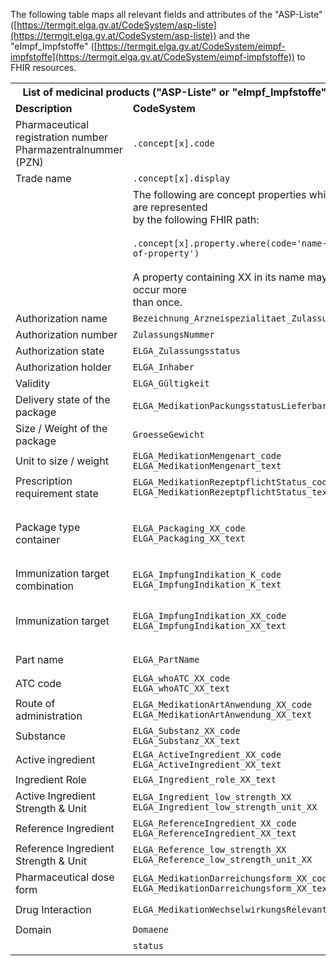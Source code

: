 The following table maps all relevant fields and attributes of the "ASP-Liste" ([https://termgit.elga.gv.at/CodeSystem/asp-liste](https://termgit.elga.gv.at/CodeSystem/asp-liste)) and the "eImpf_Impfstoffe" ([https://termgit.elga.gv.at/CodeSystem/eimpf-impfstoffe](https://termgit.elga.gv.at/CodeSystem/eimpf-impfstoffe)) to FHIR resources.

<table class="grid">
<tbody>
  <tr>
    <th colspan="2"><strong>List of medicinal products ("ASP-Liste" or "eImpf_Impfstoffe")</strong></th>
    <th colspan="5"><strong>FHIR resources</strong></th>
  </tr>
  <tr>
    <td><strong>Description</strong></td>
    <td><strong>CodeSystem</strong></td>
    <td><strong><a href="StructureDefinition-at-medprod-packagedProductDefinition.html">PackagedProductDefinition</a></strong></td>
    <td><strong><a href="StructureDefinition-at-medprod-medicinalProductDefinition.html">MedicinalProductDefinition</a></strong></td>
    <td><strong><a href="StructureDefinition-at-medprod-marketingRegulatedAuthorization.html">RegulatedAuthorization</a></strong></td>
    <td><strong><a href="StructureDefinition-at-medprod-administrableProductDefinition.html">AdministrableProductDefinition</a></strong></td>
    <td><strong><a href="StructureDefinition-at-medprod-ingredient.html">Ingredient</a></strong></td>
  </tr>
  <tr>
    <td>Pharmaceutical registration number<br>Pharmazentralnummer (PZN)</td>
    <td><code class="highlighter-rouge language-plaintext">.concept[x].code</code></td>
    <td><code class="highlighter-rouge language-plaintext">.identifier</code></td>
    <td>-</td>
    <td>-</td>
    <td>-</td>
    <td></td>
  </tr>
  <tr>
    <td>Trade name</td>
    <td><code class="highlighter-rouge language-plaintext">.concept[x].display</code></td>
    <td>-</td>
    <td><code class="highlighter-rouge language-plaintext">.name.part.where(type.coding.code='tradeName')</code></td>
    <td>-</td>
    <td>-</td>
    <td>-</td>
  </tr>
  <tr>
    <td></td>
    <td>The following are concept properties which are represented <br>by the following FHIR path:<br><br><code class="highlighter-rouge language-plaintext">.concept[x].property.where(code='name-of-property')</code><br><br>A property containing XX in its name may occur more<br>than once.</td>
    <td colspan="5"></td>
  </tr>
  <tr>
    <td>Authorization name</td>
    <td><code class="highlighter-rouge language-plaintext">Bezeichnung_Arzneispezialitaet_Zulassung</code></td>
    <td>-</td>
    <td><code class="highlighter-rouge language-plaintext">.name.productName</code></td>
    <td>-</td>
    <td>-</td>
    <td>-</td>
  </tr>
  <tr>
    <td>Authorization number</td>
    <td><code class="highlighter-rouge language-plaintext">ZulassungsNummer</code></td>
    <td>-</td>
    <td>-</td>
    <td><code class="highlighter-rouge language-plaintext">.identifier</code></td>
    <td>-</td>
    <td>-</td>
  </tr>
  <tr>
    <td>Authorization state</td>
    <td><code class="highlighter-rouge language-plaintext">ELGA_Zulassungsstatus</code></td>
    <td>-</td>
    <td>-</td>
    <td><code class="highlighter-rouge language-plaintext">.status.coding</code></td>
    <td>-</td>
    <td>-</td>
  </tr>
  <tr>
    <td>Authorization holder</td>
    <td><code class="highlighter-rouge language-plaintext">ELGA_Inhaber</code></td>
    <td>-</td>
    <td>-</td>
    <td><code class="highlighter-rouge language-plaintext">.holder</code></td>
    <td>-</td>
    <td>-</td>
  </tr>
  <tr>
    <td>Validity</td>
    <td><code class="highlighter-rouge language-plaintext">ELGA_Gültigkeit</code></td>
    <td>TODO</td>
    <td></td>
    <td></td>
    <td></td>
    <td></td>
  </tr>
  <tr>
    <td>Delivery state of the package</td>
    <td><code class="highlighter-rouge language-plaintext">ELGA_MedikationPackungsstatusLieferbar</code></td>
    <td><code class="highlighter-rouge language-plaintext">.marketingStatus.status.coding.code</code></td>
    <td>-</td>
    <td>-</td>
    <td>-</td>
    <td>-</td>
  </tr>
  <tr>
    <td>Size / Weight of the package</td>
    <td><code class="highlighter-rouge language-plaintext">GroesseGewicht</code></td>
    <td><code class="highlighter-rouge language-plaintext">.containedItemQuantity.value</code></td>
    <td>-</td>
    <td>-</td>
    <td>-</td>
    <td>-</td>
  </tr>
  <tr>
    <td>Unit to size / weight</td>
    <td><code class="highlighter-rouge language-plaintext">ELGA_MedikationMengenart_code</code><br><code class="highlighter-rouge language-plaintext">ELGA_MedikationMengenart_text</code></td>
    <td><code class="highlighter-rouge language-plaintext">.containedItemQuantity.code<br/>.containedItemQuantity.unit</code></td>
    <td>-</td>
    <td>-</td>
    <td>-</td>
    <td>-</td>
  </tr>
  <tr>
    <td>Prescription requirement state</td>
    <td><code class="highlighter-rouge language-plaintext">ELGA_MedikationRezeptpflichtStatus_code</code><br><code class="highlighter-rouge language-plaintext">ELGA_MedikationRezeptpflichtStatus_text</code></td>
    <td>-</td>
    <td><code class="highlighter-rouge language-plaintext">.legalStatusOfSupply.coding</code></td>
    <td>-</td>
    <td>-</td>
    <td>-</td>
  </tr>
  <tr>
    <td>Package type container</td>
    <td><code class="highlighter-rouge language-plaintext">ELGA_Packaging_XX_code</code><br><code class="highlighter-rouge language-plaintext">ELGA_Packaging_XX_text</code></td>
    <td><code class="highlighter-rouge language-plaintext">.packaging.type</code><br> Additional <code class="highlighter-rouge language-plaintext">.packaging.type</code> can be added in additional packagagings via the self reference <code class="highlighter-rouge language-plaintext">.packaging.packaging</code>.</td>
    <td>-</td>
    <td>-</td>
    <td>-</td>
    <td>-</td>
  </tr>
  <tr>
    <td>Immunization target combination</td>
    <td><code class="highlighter-rouge language-plaintext">ELGA_ImpfungIndikation_K_code</code><br><code class="highlighter-rouge language-plaintext">ELGA_ImpfungIndikation_K_text</code></td>
    <td colspan="5"><i>not mapped</i></td>
  </tr>
  <tr>
    <td>Immunization target</td>
    <td><code class="highlighter-rouge language-plaintext">ELGA_ImpfungIndikation_XX_code</code><br><code class="highlighter-rouge language-plaintext">ELGA_ImpfungIndikation_XX_text</code></td>
    <td>-</td>
    <td><code class="highlighter-rouge language-plaintext">.classification.coding.where(system=<br/>
    'https://termgit.elga.gv.at/CodeSystem/eimpf-ergaenzung')</code></td>
    <td>-</td>
    <td>-</td>
    <td>-</td>
  </tr>
  <tr>
    <td>Part name</td>
    <td><code class="highlighter-rouge language-plaintext">ELGA_PartName</code></td>
    <td>-</td>
    <td><code class="highlighter-rouge language-plaintext">.name.part.where(type.coding.code=<br/>'220000000002')</code></td>
    <td>-</td>
    <td>-</td>
    <td>-</td>
  </tr>
  <tr>
    <td>ATC code</td>
    <td><code class="highlighter-rouge language-plaintext">ELGA_whoATC_XX_code</code><br><code class="highlighter-rouge language-plaintext">ELGA_whoATC_XX_text</code></td>
    <td>-</td>
    <td><code class="highlighter-rouge language-plaintext">.classification.coding.where(system=<br/>'http://www.whocc.no/atc')</code></td>
    <td>-</td>
    <td>-</td>
    <td>-</td>
  </tr>
  <tr>
    <td>Route of administration</td>
    <td><code class="highlighter-rouge language-plaintext">ELGA_MedikationArtAnwendung_XX_code</code><br><code class="highlighter-rouge language-plaintext">ELGA_MedikationArtAnwendung_XX_text</code></td>
    <td>-</td>
    <td>-</td>
    <td>-</td>
    <td><code class="highlighter-rouge language-plaintext">.routeOfAdministration.code</code></td>
    <td>-</td>
  </tr>
  <tr>
    <td>Substance</td>
    <td><code class="highlighter-rouge language-plaintext">ELGA_Substanz_XX_code</code><br><code class="highlighter-rouge language-plaintext">ELGA_Substanz_XX_text</code></td>
    <td>-</td>
    <td>-</td>
    <td>-</td>
    <td>-</td>
    <td><code class="highlighter-rouge language-plaintext">.substance.code.concept.coding.where(system='https://www.ages.at/fhir/GRZ')</code></td>
  </tr>
  <tr>
    <td>Active ingredient</td>
    <td><code class="highlighter-rouge language-plaintext">ELGA_ActiveIngredient_XX_code</code><br><code class="highlighter-rouge language-plaintext">ELGA_ActiveIngredient_XX_text</code></td>
    <td>-</td>
    <td>-</td>
    <td>-</td>
    <td>-</td>
    <td><code class="highlighter-rouge language-plaintext">.substance.code.concept.coding.where(system='https://spor.ema.europa.eu/v3/SubstanceDefinition')</code></td>
  </tr>
  <tr>
    <td>Ingredient Role</td>
    <td><code class="highlighter-rouge language-plaintext">ELGA_Ingredient_role_XX_text</code><br></td>
    <td>-</td>
    <td>-</td>
    <td>-</td>
    <td>-</td>
    <td><code class="highlighter-rouge language-plaintext">.role.coding</code></td>
  </tr>
  <tr>
    <td>Active Ingredient Strength &amp; Unit</td>
    <td><code class="highlighter-rouge language-plaintext">ELGA_Ingredient_low_strength_XX</code><br><code class="highlighter-rouge language-plaintext">ELGA_Ingredient_low_strength_unit_XX</code></td>
    <td>-</td>
    <td>-</td>
    <td>-</td>
    <td>-</td>
    <td><code class="highlighter-rouge language-plaintext">.substance.strength</code></td>
  </tr>
  <tr>
    <td>Reference Ingredient</td>
    <td><code class="highlighter-rouge language-plaintext">ELGA_ReferenceIngredient_XX_code</code><br><code class="highlighter-rouge language-plaintext">ELGA_ReferenceIngredient_XX_text</code></td>
    <td>-</td>
    <td>-</td>
    <td>-</td>
    <td>-</td>
    <td><code class="highlighter-rouge language-plaintext">.substance.strength.referenceStrength.substance</code></td>
  </tr>
  <tr>
    <td>Reference Ingredient Strength &amp; Unit</td>
    <td><code class="highlighter-rouge language-plaintext">ELGA_Reference_low_strength_XX</code><br><code class="highlighter-rouge language-plaintext">ELGA_Reference_low_strength_unit_XX</code></td>
    <td>-</td>
    <td>-</td>
    <td>-</td>
    <td>-</td>
    <td><code class="highlighter-rouge language-plaintext">.substance.strength.referenceStrength.strength[x]</code></td>
  </tr>
  <tr>
    <td>Pharmaceutical dose form</td>
    <td><code class="highlighter-rouge language-plaintext">ELGA_MedikationDarreichungsform_XX_code</code><br><code class="highlighter-rouge language-plaintext">ELGA_MedikationDarreichungsform_XX_text</code></td>
    <td>-</td>
    <td><code class="highlighter-rouge language-plaintext">.combinedPharmaceuticalDoseForm</code></td>
    <td>-</td>
    <td>-</td>
    <td>-</td>
  </tr>
  <tr>
    <td>Drug Interaction</td>
    <td><code class="highlighter-rouge language-plaintext">ELGA_MedikationWechselwirkungsRelevant</code></td>
    <td></td>
    <td><code class="highlighter-rouge language-plaintext">.classification.coding.where(system=<br/>'https://www.ages.at/fhir/interactionRelevance')</code></td>
    <td></td>
    <td></td>
    <td></td>
  </tr>
  <tr>
    <td>Domain</td>
    <td><code class="highlighter-rouge language-plaintext">Domaene</code></td>
    <td>-</td>
    <td><code class="highlighter-rouge language-plaintext">.domain</code></td>
    <td>-</td>
    <td>-</td>
    <td>-</td>
  </tr>
  <tr>
    <td></td>
    <td><code class="highlighter-rouge language-plaintext">status</code></td>
    <td>TODO</td>
    <td></td>
    <td></td>
    <td></td>
    <td></td>
  </tr>
</tbody>
</table>